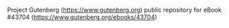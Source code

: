 Project Gutenberg (https://www.gutenberg.org) public repository for eBook #43704 (https://www.gutenberg.org/ebooks/43704)
